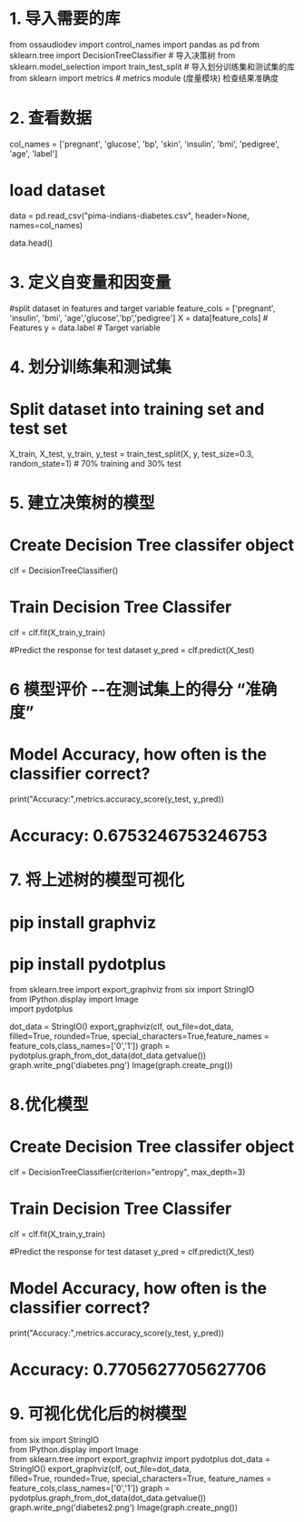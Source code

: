 # 1. 导入需要的库
from ossaudiodev import control_names
import pandas as pd
from sklearn.tree import DecisionTreeClassifier # 导入决策树
from sklearn.model_selection import train_test_split # 导入划分训练集和测试集的库
from sklearn import metrics # metrics module (度量模块) 检查结果准确度

# 2. 查看数据
col_names = ['pregnant', 'glucose', 'bp', 'skin', 'insulin', 'bmi', 'pedigree', 'age', 'label']
# load dataset
data = pd.read_csv("pima-indians-diabetes.csv", header=None, names=col_names)

data.head()

# 3. 定义自变量和因变量
#split dataset in features and target variable
feature_cols = ['pregnant', 'insulin', 'bmi', 'age','glucose','bp','pedigree']
X = data[feature_cols] # Features
y = data.label # Target variable

# 4. 划分训练集和测试集
# Split dataset into training set and test set
X_train, X_test, y_train, y_test = train_test_split(X, y, test_size=0.3, random_state=1) # 70% training and 30% test

# 5. 建立决策树的模型
# Create Decision Tree classifer object
clf = DecisionTreeClassifier()

# Train Decision Tree Classifer
clf = clf.fit(X_train,y_train)

#Predict the response for test dataset
y_pred = clf.predict(X_test)

# 6 模型评价 --在测试集上的得分 “准确度”
# Model Accuracy, how often is the classifier correct?
print("Accuracy:",metrics.accuracy_score(y_test, y_pred))
# Accuracy: 0.6753246753246753

# 7. 将上述树的模型可视化
# pip install graphviz
# pip install pydotplus
from sklearn.tree import export_graphviz
from six import StringIO  
from IPython.display import Image  
import pydotplus

dot_data = StringIO()
export_graphviz(clf, out_file=dot_data,  
                filled=True, rounded=True,
                special_characters=True,feature_names = feature_cols,class_names=['0','1'])
graph = pydotplus.graph_from_dot_data(dot_data.getvalue())  
graph.write_png('diabetes.png')
Image(graph.create_png())

# 8.优化模型
# Create Decision Tree classifer object
clf = DecisionTreeClassifier(criterion="entropy", max_depth=3)

# Train Decision Tree Classifer
clf = clf.fit(X_train,y_train)

#Predict the response for test dataset
y_pred = clf.predict(X_test)

# Model Accuracy, how often is the classifier correct?
print("Accuracy:",metrics.accuracy_score(y_test, y_pred))

#  Accuracy: 0.7705627705627706

# 9. 可视化优化后的树模型
from six import StringIO  
from IPython.display import Image  
from sklearn.tree import export_graphviz
import pydotplus
dot_data = StringIO()
export_graphviz(clf, out_file=dot_data,  
                filled=True, rounded=True,
                special_characters=True, feature_names = feature_cols,class_names=['0','1'])
graph = pydotplus.graph_from_dot_data(dot_data.getvalue())  
graph.write_png('diabetes2.png')
Image(graph.create_png())
